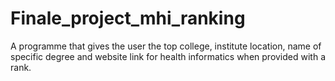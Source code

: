 # Finale_project_mhi_ranking
A programme that gives the user the top college, institute location, name of specific degree and website link for health informatics when provided with a rank.
